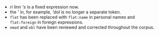 * _ri linn 's_ is a fixed expression now.
* the _'_ in, for example, _'dol_ is no longer a separate token.
* `flat` has been replaced with `flat:name` in personal names and `flat:foreign` in foreign expressions.
* `nmod` and `obl` have been reviewed and corrected throughout the corpus.